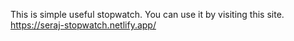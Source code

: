 This is simple useful stopwatch. You can use it by visiting this site. https://seraj-stopwatch.netlify.app/
